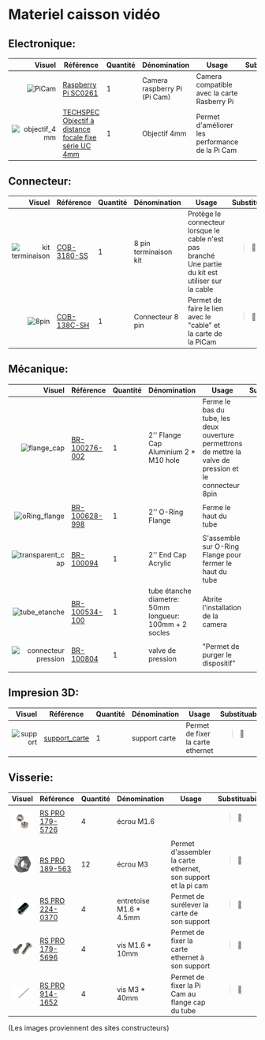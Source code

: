 # Materiel caisson vidéo

## Electronique:
| Visuel | Référence | Quantité | Dénomination | Usage |Substituabilité | Tips/Conseil |
|-------:|-----------|----------|--------------------------|--------------------|---------------------|----------|
|![PiCam](/../µKOSMOS/docs/pictures/equipments/caisson_video/picam.png)        |[Raspberry Pi SC0261](https://fr.rs-online.com/web/p/cameras-pour-raspberry-pi/2012852?gb=s)        |         1| Camera raspberry Pi (Pi Cam)           |Camera compatible avec la carte Rasberry Pi             |<blockquote> :red_circle: </blockquote><br>         |           |
|![objectif_4mm](/../µKOSMOS/docs/pictures/equipments/caisson_video/objectif_4mm.png)        |[TECHSPEC Objectif à distance focale fixe série UC 4mm](https://www.edmundoptics.fr/p/4mm-uc-series-fixed-focal-length-lens/2966/)  |         1| Objectif 4mm     |Permet d'améliorer les performance de la Pi Cam            |<blockquote> :red_circle: </blockquote><br>         |           |


## Connecteur:
| Visuel | Référence | Quantité | Dénomination | Usage |Substituabilité | Tips/Conseil |
|-------:|-----------|----------|--------------------------|--------------------|---------------------|----------|
|![kit terminaison](/../µKOSMOS/docs/pictures/equipments/caisson_video/terminaison_kit.PNG)        |[COB-3180-SS](https://bluerov-solutions.com/produkt/cobalt-series-cable-termination-kit-regular/)          |         1|8 pin terminaison kit       |Protège le connecteur lorsque le cable n'est pas branché  Une partie du kit est utiliser sur la cable                         |<blockquote> :red_circle: </blockquote><br>         |           |
|![8pin](/../µKOSMOS/docs/pictures/equipments/caisson_video/8pin_connector.png)        |[COB-138C-SH](https://rov-expert.fr/blue-trail-engineering/498-cobalt-8-pin-connector-on-custom-length-cable-double-ended-shielded.html)        |         1| Connecteur 8 pin           |Permet de faire le lien avec le "cable" et la carte de la PiCam              |<blockquote> :red_circle: </blockquote><br>         |           |


## Mécanique:
| Visuel | Référence | Quantité | Dénomination | Usage |Substituabilité | Tips/Conseil |
|-------:|-----------|----------|--------------------------|--------------------|---------------------|----------|
|![flange_cap](/../µKOSMOS/docs/pictures/equipments/caisson_video/flange_cap.PNG)        |[BR-100276-002](https://bluerobotics.com/store/watertight-enclosures/locking-series/wte-end-cap-vp/)          |         1| 2'' Flange Cap Aluminium 2 * M10   hole       |Ferme le bas du tube, les deux ouverture permettrons de mettre la valve de pression et le connecteur 8pin                    |<blockquote> :red_circle: </blockquote><br>         |           |
|![oRing_flange](/../µKOSMOS/docs/pictures/equipments/caisson_video/oring_flange.PNG)        |[BR-100628-998](https://bluerobotics.com/store/watertight-enclosures/2-series/wte-flange-vp/)          |         1| 2'' O-Ring Flange       |Ferme le haut du tube                         |<blockquote> :red_circle: </blockquote><br>         |           |
|![transparent_cap](/../µKOSMOS/docs/pictures/equipments/caisson_video/transparent_cap.PNG)        |[BR-100094](https://bluerobotics.com/store/watertight-enclosures/2-series/wte-end-cap-vp/)          |         1| 2'' End Cap Acrylic       |S'assemble sur O-Ring Flange pour fermer le haut du tube                         |<blockquote> :red_circle: </blockquote><br>         |           |
|![tube_etanche](/../µKOSMOS/docs/pictures/equipments/caisson_video/tube.png)        |[BR-100534-100](https://bluerobotics.com/store/watertight-enclosures/locking-series/wte-locking-tube-r1-vp/)           |         1| tube étanche     diametre: 50mm  longueur: 100mm  + 2 socles         |Abrite l'installation de la camera             |<blockquote> :red_circle: </blockquote><br>         |           |
|![connecteur pression](/../µKOSMOS/docs/pictures/equipments/caisson_video/valve_pression.PNG)        |[BR-100804](https://bluerobotics.com/store/cables-connectors/penetrators/vent-asm-r1/)           |         1| valve de pression         |"Permet de purger le dispositif"                         |<blockquote> :red_circle: </blockquote><br>         |           |


## Impresion 3D:
| Visuel | Référence | Quantité | Dénomination | Usage |Substituabilité | Tips/Conseil |
|-------:|-----------|----------|--------------------------|--------------------|---------------------|----------|
|![support](/../µKOSMOS/docs/pictures/3Dpart/caisson_video/support_carte.PNG)        |[support_carte](/../µKOSMOS/hardware/3Dprint_files/caisson_video/Support_carte_caisson.stl)|      1| support carte             |Permet de fixer la carte ethernet                |<blockquote> :red_circle: </blockquote><br>         |           |


## Visserie:
| Visuel | Référence | Quantité | Dénomination | Usage |Substituabilité | Tips/Conseil |
|-------:|-----------|----------|--------------------------|--------------------|---------------------|----------|
|<img src="https://github.com/Hclothilde/Documentation_KOSMOS/blob/25f353caef0b6f643051fd3b70f6bdccc4943b19/docs/pictures/equipments/caisson_video/ecrou_m1.6.PNG" width="150"/>        |[RS PRO 179-5726](https://fr.rs-online.com/web/p/ecrous-hexagonaux/1795726)           |         4|écrou M1.6                 |                                         |<blockquote> :red_circle: </blockquote><br>         |           |
|<img src="https://github.com/Hclothilde/Documentation_KOSMOS/blob/9c675f217808fdb8bdc5af4830e3bf44621d47e7/docs/pictures/equipments/boitier/ecrou_m3.PNG" width="150"/>         |[RS PRO 189-563](https://fr.rs-online.com/web/p/ecrous-hexagonaux/0189563)           |         12|écrou M3                  |Permet d'assembler la carte ethernet, son support et la pi cam  |<blockquote> :red_circle: </blockquote><br>         |           |
|<img src="https://github.com/Hclothilde/Documentation_KOSMOS/blob/25f353caef0b6f643051fd3b70f6bdccc4943b19/docs/pictures/equipments/caisson_video/entretoise_5mm.PNG" width="150"/>        |[RS PRO 224-0370](https://fr.rs-online.com/web/p/entretoises/2240370)           |         4|entretoise M1.6 * 4.5mm                |Permet de surélever la carte de son support         |<blockquote> :red_circle: </blockquote><br>         |           |
|<img src="https://github.com/Hclothilde/Documentation_KOSMOS/blob/25f353caef0b6f643051fd3b70f6bdccc4943b19/docs/pictures/equipments/caisson_video/vis_m1.6_10mm.PNG" width="150"/>        |[RS PRO 179-5696](https://fr.rs-online.com/web/p/vis-a-metaux/1795696)           |         4|vis M1.6 * 10mm                |Permet de fixer la carte ethernet à son support   | <blockquote> :red_circle: </blockquote><br>         |          |
|<img src="https://github.com/Hclothilde/Documentation_KOSMOS/blob/25f353caef0b6f643051fd3b70f6bdccc4943b19/docs/pictures/equipments/caisson_video/vis_m3_40mm.PNG" width="150"/>        |[RS PRO 914-1652](https://fr.rs-online.com/web/p/vis-a-metaux/9141652)           |         4|vis M3 * 40mm                |Permet de fixer la Pi Cam au flange cap du tube     |<blockquote> :red_circle: </blockquote><br>         |           |



(Les images proviennent des sites constructeurs)

